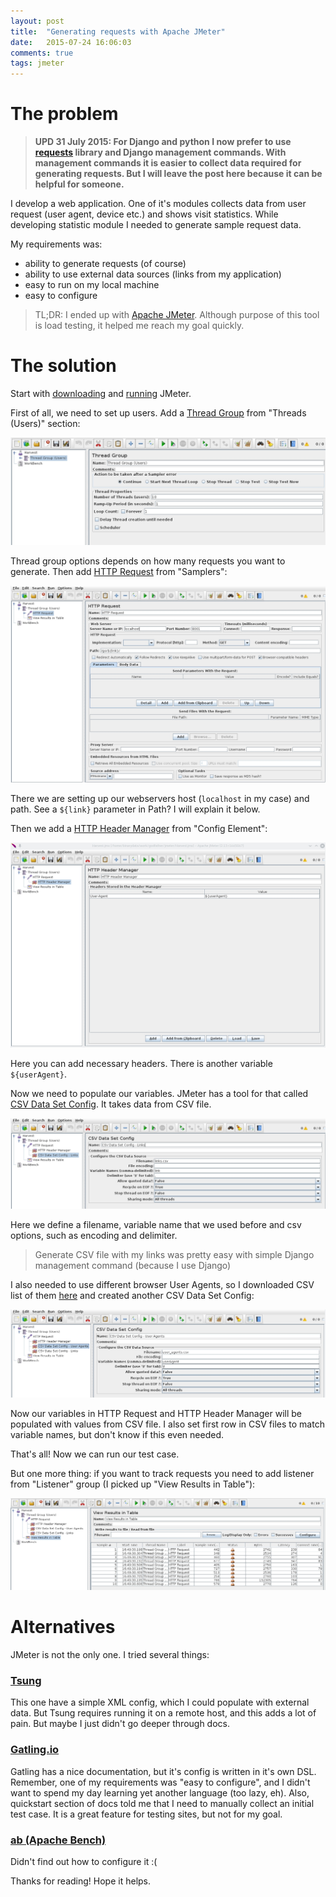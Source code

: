 ```yaml
---
layout: post
title:  "Generating requests with Apache JMeter"
date:   2015-07-24 16:06:03
comments: true
tags: jmeter
---
```

# The problem

> **UPD 31 July 2015: For Django and python I now prefer to use [requests](http://docs.python-requests.org/en/latest/) library and Django management commands. With management commands it is easier to collect data required for generating requests. But I will leave the post here because it can be helpful for someone.**

I develop a web application. One of it's modules collects data from user request (user agent, device etc.) and shows visit statistics. While developing statistic module I needed to generate sample request data.

My requirements was:

 - ability to generate requests (of course)
 - ability to use external data sources (links from my application)
 - easy to run on my local machine
 - easy to configure

> TL;DR: I ended up with [Apache JMeter](http://jmeter.apache.org/). Although purpose of this tool is load testing, it helped me reach my goal quickly.

# The solution
Start with [downloading](http://jmeter.apache.org/download_jmeter.cgi) and [running](http://jmeter.apache.org/usermanual/get-started.html) JMeter.

First of all, we need to set up users. Add a [Thread Group](http://jmeter.apache.org/usermanual/component_reference.html#Thread_Group) from "Threads (Users)" section:

<a href="#" data-featherlight="/images/2015-07/threadgroup.jpg">![Thread Group](/images/2015-07/threadgroup.jpg)</a>

Thread group options depends on how many requests you want to generate. Then add [HTTP Request](http://jmeter.apache.org/usermanual/component_reference.html#HTTP_Request) from "Samplers":

<a href="#" data-featherlight="/images/2015-07/httprequest.jpg">![Thread Group](/images/2015-07/httprequest.jpg)</a>

There we are setting up our webservers host (`localhost` in my case) and path. See a `${link}` parameter in Path? I will explain it below.

Then we add a [HTTP Header Manager](http://jmeter.apache.org/usermanual/component_reference.html#HTTP_Header_Manager) from "Config Element":

<a href="#" data-featherlight="/images/2015-07/httpheader.jpg">![Thread Group](/images/2015-07/httpheader.jpg)</a>

Here you can add necessary headers. There is another variable `${userAgent}`.

Now we need to populate our variables. JMeter has a tool for that called [CSV Data Set Config](http://jmeter.apache.org/usermanual/component_reference.html#CSV_Data_Set_Config). It takes data from CSV file.

<a href="#" data-featherlight="/images/2015-07/csvlink.jpg">![Thread Group](/images/2015-07/csvlink.jpg)</a>

Here we define a filename, variable name that we used before and csv options, such as encoding and delimiter.

> Generate CSV file with my links was pretty easy with simple Django management command (because I use Django)

I also needed to use different browser User Agents, so I downloaded CSV list of them [here](http://sql.sh/2290-liste-user-agents) and created another CSV Data Set Config:

<a  href="#" data-featherlight="/images/2015-07/csvua.jpg">![Thread Group](/images/2015-07/csvua.jpg)</a>

Now our variables in HTTP Request and HTTP Header Manager will be populated with values from CSV file. I also set first row in CSV files to match variable names, but don't know if this even needed.

That's all! Now we can run our test case.

But one more thing: if you want to track requests you need to add listener from "Listener" group (I picked up "View Results in Table"):

<a  href="#" data-featherlight="/images/2015-07/listener.jpg">![Thread Group](/images/2015-07/listener.jpg)</a>

# Alternatives

JMeter is not the only one. I tried several things:

### [Tsung](http://tsung.erlang-projects.org/)
This one have a simple XML config, which I could populate with external data. But Tsung requires running it on a remote host, and this adds a lot of pain. But maybe I just didn't go deeper through docs.

### [Gatling.io](http://gatling.io/)
Gatling has a nice documentation, but it's config is written in it's own DSL. Remember, one of my requirements was "easy to configure", and I didn't want to spend my day learning yet another language (too lazy, eh). Also, quickstart section of docs told me that I need to manually collect an initial test case. It is a great feature for testing sites, but not for my goal.

### [ab (Apache Bench)](http://httpd.apache.org/docs/2.2/programs/ab.html)
Didn't find out how to configure it :(

Thanks for reading! Hope it helps.
